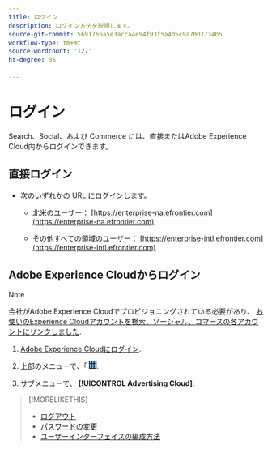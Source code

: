 ```yaml
---
title: ログイン
description: ログイン方法を説明します。
source-git-commit: 5691766a5e3acca4e94f93f5a4d5c9a7007734b5
workflow-type: tm+mt
source-wordcount: '127'
ht-degree: 0%

---
```


# ログイン

Search、Social、および Commerce には、直接またはAdobe Experience Cloud内からログインできます。

## 直接ログイン

* 次のいずれかの URL にログインします。

   * 北米のユーザー： [https://enterprise-na.efrontier.com](https://enterprise-na.efrontier.com)

   * その他すべての領域のユーザー： [https://enterprise-intl.efrontier.com](https://enterprise-intl.efrontier.com)

## Adobe Experience Cloudからログイン

>[!NOTE]
>
>会社がAdobe Experience Cloudでプロビジョニングされている必要があり、 [お使いのExperience Cloudアカウントを検索、ソーシャル、コマースの各アカウントにリンクしました](https://experiencecloud.adobe.com/resources/help/en_US/mcloud/organizations.html).

1. [Adobe Experience Cloudにログイン](https://experienceleague.adobe.com/docs/core-services/interface/experience-cloud.html#signin).

1. 上部のメニューで、「 ![ソリューションセレクター](/help/search-social-commerce/assets/menu-icon.png "ソリューションセレクター").

1. サブメニューで、 **[!UICONTROL Advertising Cloud]**.

>[!MORELIKETHIS]
>
>* [ログアウト](log-out.md)
>* [パスワードの変更](/help/search-social-commerce/tools/password-change.md)
>* [ユーザーインターフェイスの編成方法](user-interface.md)

